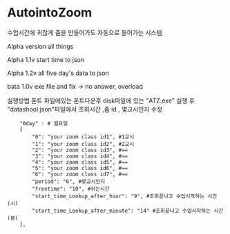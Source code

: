 # AutointoZoom
수업시간에 귀찮게 줌을 안들어가도 자동으로 들어가는 시스템

Alpha version all things

Alpha 1.1v start time to json

Alpha 1.2v all five day's data to json

bata 1.0v exe file and fix -> no answer, overload

실행방법 폰트 파일에있는 폰트다운후 disk파일에 있는 "ATZ.exe" 실행 후 "datashool.json"파일에서 조회시간 ,줌 id , 몇교시인지 수정

        "0day" : # 월요일
        {
            "0": "your zoom class id1", #1교시
            "1": "your zoom class id2", #2교시
            "2": "your zoom class id3", #==
            "3": "your zoom class id4", #==
            "4": "your zoom class id5", #==
            "5": "your zoom class id6", #==
            "6": "your zoom class id7", #==
            "period": "6", #몇교시인지
            "freetime": "10", #쉬는시간
            "start_time_Lookup_after_hour": "9", #조회끝나고 수업시작하는 시간 (시)
            "start_time_Lookup_after_minute": "14" #조회끝나고 수업시작하는 시간 (분)
        },
